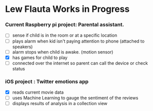 # Lew Flauta Works in Progress
### Current Raspberry pi project: Parental assistant.

 - [ ] sense if child is in the room or at a specific location
 - [ ] plays alarm when kid isn't paying attention to phone (attached to speakers)
 - [ ] alarm stops when child is awake. (motion sensor)
 - [x] has games for child to play 
 - [ ] connected over the internet so parent can call the device or check status

### iOS project : Twitter emotions app

 - [x] reads current movie data
 - [ ] uses Machine Learning to gauge the sentiment of the reviews
 - [ ] displays results of analysis in a collection view
